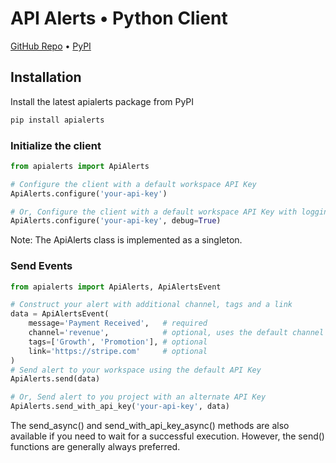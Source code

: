# API Alerts • Python Client

[GitHub Repo](https://github.com/apialerts/apialerts-python) • [PyPI](https://pypi.org/project/apialerts/)

## Installation

Install the latest apialerts package from PyPI

```bash
pip install apialerts
```

### Initialize the client

```python
from apialerts import ApiAlerts

# Configure the client with a default workspace API Key
ApiAlerts.configure('your-api-key')

# Or, Configure the client with a default workspace API Key with logging enabled
ApiAlerts.configure('your-api-key', debug=True)
```

Note: The ApiAlerts class is implemented as a singleton.


### Send Events

```python
from apialerts import ApiAlerts, ApiAlertsEvent

# Construct your alert with additional channel, tags and a link
data = ApiAlertsEvent(
    message='Payment Received',   # required
    channel='revenue',            # optional, uses the default channel if not provided
    tags=['Growth', 'Promotion'], # optional
    link='https://stripe.com'     # optional
)
# Send alert to your workspace using the default API Key
ApiAlerts.send(data)

# Or, Send alert to you project with an alternate API Key
ApiAlerts.send_with_api_key('your-api-key', data)
```

The send_async() and send_with_api_key_async() methods are also available if you need to wait for a successful execution. However, the send() functions are generally always preferred.
